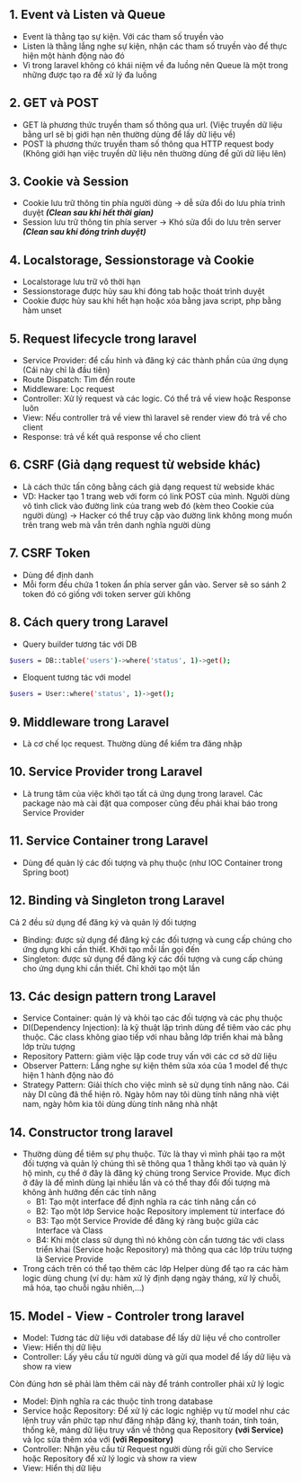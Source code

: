 ## 1. Event và Listen và Queue
- Event là thằng tạo sự kiện. Với các tham số truyền vào
- Listen là thằng lắng nghe sự kiện, nhận các tham số truyền vào để thực hiện một hành động nào đó
- Vì trong laravel không có khái niệm về đa luồng nên Queue là một trong những được tạo ra để xử lý đa luồng

## 2. GET và POST
- GET là phương thức truyền tham số thông qua url. (Việc truyền dữ liệu bằng url sẽ bị giới hạn nên thường dùng để lấy dữ liệu về)
- POST là phương thức truyền tham số thông qua HTTP request body (Không giới hạn việc truyền dữ liệu nên thường dùng để gửi dữ liệu lên)

## 3. Cookie và Session
- Cookie lưu trữ thông tin phía người dùng -> dễ sửa đổi do lưu phía trình duyệt ***(Clean sau khi hết thời gian)***
- Session lưu trữ thông tin phía server -> Khó sửa đổi do lưu trên server ***(Clean sau khi đóng trình duyệt)***

## 4. Localstorage, Sessionstorage và Cookie
- Localstorage lưu trữ vô thời hạn
- Sessionstorage được hủy sau khi đóng tab hoặc thoát trình duyệt
- Cookie được hủy sau khi hết hạn hoặc xóa bằng java script, php bằng hàm unset

## 5. Request lifecycle trong laravel
- Service Provider: để cấu hình và đăng ký các thành phần của ứng dụng (Cái này chỉ là đầu tiên)
- Route Dispatch: Tìm đến route 
- Middleware: Lọc request
- Controller: Xử lý request và các logic. Có thể trả về view hoặc Response luôn
- View: Nếu controller trả về view thì laravel sẽ render view đó trả về cho client
- Response: trả về kết quả response về cho client

## 6. CSRF (Giả dạng request từ webside khác)
- Là cách thức tấn công bằng cách giả dạng request từ webside khác
- VD: Hacker tạo 1 trang web với form có link POST của mình. Người dùng vô tình click vào đường link của trang web đó (kèm theo Cookie của người dùng) -> Hacker có thể truy cập vào đường link không mong muốn trên trang web mà vẫn trên danh nghĩa người dùng

## 7. CSRF Token
- Dùng để định danh
- Mỗi form đều chứa 1 token ẩn phía server gắn vào. Server sẽ so sánh 2 token đó có giống với token server gừi không

## 8. Cách query trong Laravel
- Query builder tương tác với DB
```sh
$users = DB::table('users')->where('status', 1)->get();
```

- Eloquent tương tác với model
```sh
$users = User::where('status', 1)->get();
```

## 9. Middleware  trong Laravel
- Là cơ chế lọc request. Thường dùng để kiểm tra đăng nhập

## 10. Service Provider trong Laravel
- Là trung tâm của việc khởi tạo tất cả ứng dụng trong laravel. Các package nào mà cài đặt qua composer cũng đều phải khai báo trong Service Provider

## 11. Service Container trong Laravel
- Dùng để quản lý các đối tượng và phụ thuộc (như IOC Container trong Spring boot)

## 12. Binding và Singleton trong Laravel
Cả 2 đều sử dụng để đăng ký và quản lý đối tượng
- Binding: được sử dụng để đăng ký các đối tượng và cung cấp chúng cho ứng dụng khi cần thiết. Khởi tạo mỗi lần gọi đến
- Singleton: được sử dụng để đăng ký các đối tượng và cung cấp chúng cho ứng dụng khi cần thiết. Chỉ khởi tạo một lần

## 13. Các design pattern trong Laravel
- Service Container: quản lý và khỏi tạo các đối tượng và các phụ thuộc
- DI(Dependency Injection): là kỹ thuật lập trình dùng để tiêm vào các phụ thuộc. Các class không giao tiếp với nhau bằng lớp triển khai mà bằng lớp trừu tượng
- Repository Pattern: giảm việc lặp code truy vấn với các cơ sở dữ liệu
- Observer Pattern: Lắng nghe sự kiện thêm sửa xóa của 1 model để thực hiện 1 hành động nào đó
- Strategy Pattern: Giải thích cho việc mình sẽ sử dụng tính năng nào. Cái này DI cũng đã thể hiện rõ. Ngày hôm nay tôi dùng tính năng nhà việt nam, ngày hôm kia tôi dùng dùng tính năng nhà nhật

## 14. Constructor trong laravel
- Thường dùng để tiêm sự phụ thuộc. Tức là thay vì mình phải tạo ra một đối tượng và quản lý chúng thì sẽ thông qua 1 thằng khởi tạo và quản lý hộ mình, cụ thể ở đây là đăng ký chúng trong Service Provide. Mục đích ở đây là để mình dùng lại nhiều lần và có thể thay đổi đối tượng mà không ảnh hưởng đến các tính năng
  - B1: Tạo một interface để định nghĩa ra các tính năng cần có
  - B2: Tạo một lớp Service hoặc Repository implement từ interface đó
  - B3: Tạo một Service Provide để đăng ký ràng buộc giữa các Interface và Class 
  - B4: Khi một class sử dụng thì nó không còn cần tương tác với class triển khai (Service hoặc Repository) mà thông qua các lớp trừu tượng là Service Provide
- Trong cách trên có thể tạo thêm các lớp Helper dùng để tạo ra các hàm logic dùng chung (ví dụ: hàm xử lý định dạng ngày tháng, xử lý chuỗi, mã hóa, tạo chuỗi ngãu nhiên,...)

## 15. Model - View - Controler trong laravel
- Model: Tương tác dữ liệu với database để lấy dữ liệu về cho controller
- View: Hiển thị dữ liệu
- Controller: Lấy yêu cầu từ người dùng và gửi qua model để lấy dữ liệu và show ra view

Còn đúng hơn sẽ phải làm thêm cái này để tránh controller phải xử lý logic
- Model: Định nghĩa ra các thuộc tính trong database
- Service hoặc Repository: Để xử lý các logic nghiệp vụ từ model như các lệnh truy vấn phức tạp như đăng nhập đăng ký, thanh toán, tính toán, thống kê, mảng dữ liệu truy vấn về thông qua Repository **(với Service)** và lọc sửa thêm xóa với **(với Repository)**
- Controller: Nhận yêu cầu từ Request người dùng rồi gửi cho Service hoặc Repository để xử lý logic và show ra view
- View: Hiển thị dữ liệu
